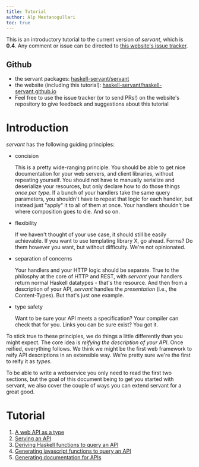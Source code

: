 ```yaml
---
title: Tutorial
author: Alp Mestanogullari
toc: true
---
```


This is an introductory tutorial to the current version of *servant*, which is **0.4**. Any comment or issue can be directed to [this website's issue tracker](http://github.com/haskell-servant/haskell-servant.github.io/issues).

## Github

- the servant packages: [haskell-servant/servant](https://github.com/haskell-servant/servant)
- the website (including this tutorial): [haskell-servant/haskell-servant.github.io](https://github.com/haskell-servant/haskell-servant.github.io/)
- Feel free to use the issue tracker (or to send PRs!) on the website's repository to give feedback and suggestions about this tutorial

# Introduction

*servant* has the following guiding principles:

- concision

   This is a pretty wide-ranging principle. You should be able to get nice
   documentation for your web servers, and client libraries, without repeating
   yourself. You should not have to manually serialize and deserialize your
   resources, but only declare how to do those things *once per type*. If a
   bunch of your handlers take the same query parameters, you shouldn't have to
   repeat that logic for each handler, but instead just "apply" it to all of
   them at once. Your handlers shouldn't be where composition goes to die. And
   so on.

- flexibility

   If we haven't thought of your use case, it should still be easily
   achievable. If you want to use templating library X, go ahead. Forms? Do
   them however you want, but without difficulty. We're not opinionated.

- separation of concerns

   Your handlers and your HTTP logic should be separate. True to the philosphy
   at the core of HTTP and REST, with *servant* your handlers return normal
   Haskell datatypes - that's the resource. And then from a description of your
   API, *servant* handles the *presentation* (i.e., the Content-Types). But
   that's just one example.

- type safety

   Want to be sure your API meets a specification? Your compiler can check
   that for you. Links you can be sure exist? You got it.

To stick true to these principles, we do things a little differently than you
might expect. The core idea is *reifying the description of your API*. Once
reified, everything follows. We think we might be the first web framework to
reify API descriptions in an extensible way. We're pretty sure we're the first
to reify it as *types*.

To be able to write a webservice you only need to read the first two sections,
but the goal of this document being to get you started with servant, we also
cover the couple of ways you can extend servant for a great good.

# Tutorial

1. [A web API as a type](/tutorial/api-type.html)
2. [Serving an API](/tutorial/server.html)
3. [Deriving Haskell functions to query an API](/tutorial/client.html)
4. [Generating javascript functions to query an API](/tutorial/javascript.html)
5. [Generating documentation for APIs](/tutorial/docs.html)
